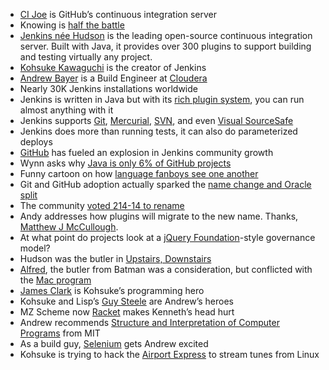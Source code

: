 * [CI Joe](https://github.com/defunkt/cijoe) is GitHub’s continuous integration server
* Knowing is [half the battle](http://nerduo.com/thebattle/)
* [Jenkins née Hudson](http://jenkins-ci.org/) is the leading open-source continuous integration server. Built with Java, it provides over 300 plugins to support building and testing virtually any project.
* [Kohsuke Kawaguchi](http://twitter.com/#!/kohsukekawa) is the creator of Jenkins
* [Andrew Bayer](https://twitter.com/#!/abayer) is a Build Engineer at [Cloudera](http://www.cloudera.com/)
* Nearly 30K Jenkins installations worldwide
* Jenkins is written in Java but with its [rich plugin system](http://wiki.jenkins-ci.org/display/JENKINS/Plugins), you can run almost anything with it
* Jenkins supports [Git](http://git-scm.com/), [Mercurial](http://mercurial.selenic.com/), [SVN](http://subversion.tigris.org/), and even [Visual SourceSafe](http://en.wikipedia.org/wiki/Microsoft_Visual_SourceSafe)
* Jenkins does more than running tests, it can also do parameterized deploys
* [GitHub](http://github.com) has fueled an explosion in Jenkins community growth
* Wynn asks why [Java is only 6% of GitHub projects](https://github.com/languages)
* Funny cartoon on how [language fanboys see one another](http://www.rubyinside.com/holiday-fun-how-programming-language-fanboys-see-each-others-languages-2911.html)
* Git and GitHub adoption actually sparked the [name change and Oracle split](http://www.infoq.com/news/2011/01/jenkins)
* The community [voted 214-14 to rename](http://jenkins-ci.org/content/jenkins)
* Andy addresses how plugins will migrate to the new name. Thanks, [Matthew J McCullough](http://twitter.com/#!/matthewmccull).
* At what point do projects look at a [jQuery Foundation](http://blog.jquery.com/2009/01/14/jquery-13-and-the-jquery-foundation/)-style governance model?
* Hudson was the butler in [Upstairs, Downstairs](http://www.imdb.com/title/tt0066722/)
* [Alfred](http://en.wikipedia.org/wiki/Alfred_Pennyworth), the butler from Batman was a consideration, but conflicted with the [Mac program](http://www.alfredapp.com/)
* [James Clark](http://lg.gd/8a) is Kohsuke’s programming hero
* Kohsuke and Lisp’s [Guy Steele](http://en.wikipedia.org/wiki/Guy_L._Steele,_Jr.) are Andrew’s heroes
* MZ Scheme now [Racket](http://racket-lang.org/) makes Kenneth’s head hurt
* Andrew recommends [Structure and Interpretation of Computer Programs](http://mitpress.mit.edu/sicp/full-text/book/book.html) from MIT
* As a build guy, [Selenium](http://seleniumhq.org/) gets Andrew excited
* Kohsuke is trying to hack the [Airport Express](http://www.apple.com/airportexpress/) to stream tunes from Linux